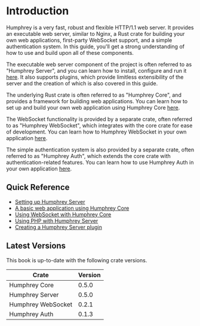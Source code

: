 # Introduction

Humphrey is a very fast, robust and flexible HTTP/1.1 web server. It provides an executable web server, similar to Nginx, a Rust crate for building your own web applications, first-party WebSocket support, and a simple authentication system. In this guide, you'll get a strong understanding of how to use and build upon all of these components.

The executable web server component of the project is often referred to as "Humphrey Server", and you can learn how to install, configure and run it [here](server/index.md). It also supports plugins, which provide limitless extensibility of the server and the creation of which is also covered in this guide.

The underlying Rust crate is often referred to as "Humphrey Core", and provides a framework for building web applications. You can learn how to set up and build your own web application using Humphrey Core [here](core/index.md).

The WebSocket functionality is provided by a separate crate, often referred to as "Humphrey WebSocket", which integrates with the core crate for ease of development. You can learn how to Humphrey WebSocket in your own application [here](websocket/index.md).

The simple authentication system is also provided by a separate crate, often referred to as "Humphrey Auth", which extends the core crate with authentication-related features. You can learn how to use Humphrey Auth in your own application [here](auth/index.md).

## Quick Reference
- [Setting up Humphrey Server](server/getting-started.md)
- [A basic web application using Humphrey Core](core/getting-started.md)
- [Using WebSocket with Humphrey Core](websocket/sync/getting-started.md)
- [Using PHP with Humphrey Server](server/using-php.md)
- [Creating a Humphrey Server plugin](server/creating-a-plugin.md)

## Latest Versions
This book is up-to-date with the following crate versions.

| Crate | Version |
| ----- | ------- |
| Humphrey Core | 0.5.0 |
| Humphrey Server | 0.5.0 |
| Humphrey WebSocket | 0.2.1 |
| Humphrey Auth | 0.1.3 |